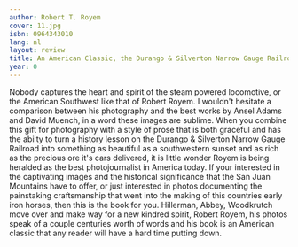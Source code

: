 ```yaml
---
author: Robert T. Royem
cover: 11.jpg
isbn: 0964343010
lang: nl
layout: review
title: An American Classic, the Durango & Silverton Narrow Gauge Railroad
year: 0
---
```


Nobody captures the heart and spirit of the steam powered locomotive, or the American Southwest like that of Robert Royem. I wouldn't hesitate a comparison between his photography and the best works by Ansel Adams and David Muench, in a word these images are sublime. When you combine this gift for photography with a style of prose that is both graceful and has the abilty to turn a history lesson on the Durango & Silverton Narrow Gauge Railroad into something as beautiful as a southwestern sunset and as rich as the precious ore it's cars delivered, it is little wonder Royem is being heralded as the best photojournalist in America today. If your interested in the captivating images and the historical significance that the San Juan Mountains have to offer, or just interested in photos documenting the painstaking craftsmanship that went into the making of this countries early iron horses, then this is the book for you. Hillerman, Abbey, Woodkrutch move over and make way for a new kindred spirit, Robert Royem, his photos speak of a couple centuries worth of words and his book is an American classic that any reader will have a hard time putting down.
